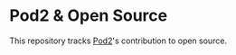 # Pod2 & Open Source

This repository tracks [Pod2](https://www.pod2.co/)'s contribution to open source.
